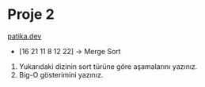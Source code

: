 # Proje 2
[patika.dev](https://www.patika.dev)

* [16  21  11  8  12  22] -> Merge Sort

1. Yukarıdaki dizinin sort türüne göre aşamalarını yazınız.
2. Big-O gösterimini yazınız.